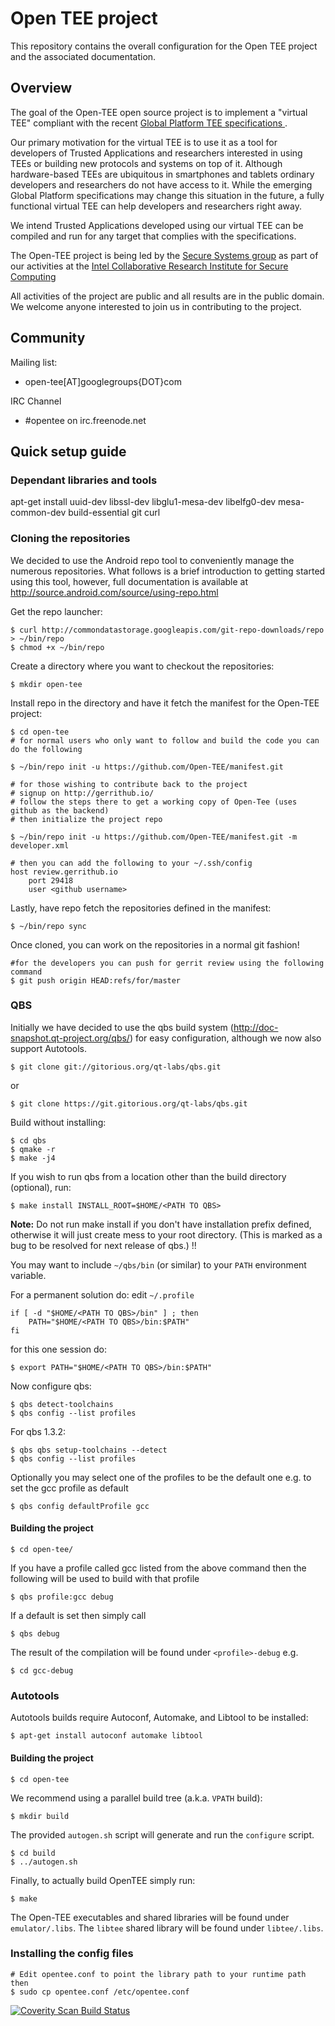 Open TEE project
=======

This repository contains the overall configuration for the Open TEE project and the associated documentation.

Overview
------

The goal of the Open-TEE open source project is to implement a "virtual TEE" compliant with the recent <a href="http://globalplatform.org/specificationsdevice.asp"> Global Platform TEE specifications </a>.

Our primary motivation for the virtual TEE is to use it as a tool for developers of Trusted Applications and researchers interested in using TEEs or building new protocols and systems on top of it. Although hardware-based TEEs are ubiquitous in smartphones and tablets ordinary developers and researchers do not have access to it. While the emerging Global Platform specifications may change this situation in the future, a fully functional virtual TEE can help developers and researchers right away.

We intend Trusted Applications developed using our virtual TEE can be compiled and run for any target that complies with the specifications.

The Open-TEE project is being led by the <a href="http://se-sy.org">Secure Systems group</a> as part of our activities at the <a href="http://www.icri-sc.org/"> Intel Collaborative Research Institute for Secure Computing </a>


All activities of the project are
public and all results are in the public domain. We welcome anyone interested to join us in contributing to the project.

Community
------

Mailing list:
* open-tee[AT]googlegroups{DOT}com

IRC Channel
* #opentee on irc.freenode.net

Quick setup guide
------

### Dependant libraries and tools

apt-get install uuid-dev libssl-dev libglu1-mesa-dev libelfg0-dev mesa-common-dev build-essential git curl

### Cloning the repositories

We decided to use the Android repo tool to conveniently manage the numerous repositories.  What follows is a brief introduction to getting started using this tool, however, full documentation is available at http://source.android.com/source/using-repo.html

Get the repo launcher:

    $ curl http://commondatastorage.googleapis.com/git-repo-downloads/repo > ~/bin/repo
    $ chmod +x ~/bin/repo

Create a directory where you want to checkout the repositories:

    $ mkdir open-tee

Install repo in the directory and have it fetch the manifest for the Open-TEE project:

    $ cd open-tee
    # for normal users who only want to follow and build the code you can do the following

    $ ~/bin/repo init -u https://github.com/Open-TEE/manifest.git

    # for those wishing to contribute back to the project
    # signup on http://gerrithub.io/
    # follow the steps there to get a working copy of Open-Tee (uses github as the backend)
    # then initialize the project repo

    $ ~/bin/repo init -u https://github.com/Open-TEE/manifest.git -m developer.xml

    # then you can add the following to your ~/.ssh/config
    host review.gerrithub.io
        port 29418
        user <github username>

Lastly, have repo fetch the repositories defined in the manifest:

    $ ~/bin/repo sync

Once cloned, you can work on the repositories in a normal git fashion!

    #for the developers you can push for gerrit review using the following command
    $ git push origin HEAD:refs/for/master


### QBS

Initially we have decided to use the qbs build system (http://doc-snapshot.qt-project.org/qbs/) for easy configuration, although we now also support Autotools.

    $ git clone git://gitorious.org/qt-labs/qbs.git

or

    $ git clone https://git.gitorious.org/qt-labs/qbs.git

Build without installing:

    $ cd qbs
    $ qmake -r
    $ make -j4

If you wish to run qbs from a location other than the build directory (optional), run:

    $ make install INSTALL_ROOT=$HOME/<PATH TO QBS>

**Note:** Do not run make install if you don't have installation prefix defined, otherwise it will just create mess to your root directory. (This is marked as a bug to be resolved for next release of qbs.) !!

You may want to include `~/qbs/bin` (or similar) to your `PATH` environment variable.

For a permanent solution do:
edit `~/.profile`

    if [ -d "$HOME/<PATH TO QBS>/bin" ] ; then
        PATH="$HOME/<PATH TO QBS>/bin:$PATH"
    fi

for this one session do:

    $ export PATH="$HOME/<PATH TO QBS>/bin:$PATH"

Now configure qbs:

    $ qbs detect-toolchains
    $ qbs config --list profiles

For qbs 1.3.2:

    $ qbs qbs setup-toolchains --detect
    $ qbs config --list profiles

Optionally you may select one of the profiles to be the default one e.g. to set the gcc profile as default

    $ qbs config defaultProfile gcc

#### Building the project

    $ cd open-tee/

If you have a profile called gcc listed from the above command then the following will be used to build with that profile

    $ qbs profile:gcc debug

If a default is set then simply call

    $ qbs debug

The result of the compilation will be found under `<profile>-debug` e.g.

    $ cd gcc-debug

### Autotools

Autotools builds require Autoconf, Automake, and Libtool to be installed:

    $ apt-get install autoconf automake libtool


#### Building the project

    $ cd open-tee

We recommend using a parallel build tree (a.k.a. `VPATH` build):

    $ mkdir build

The provided `autogen.sh` script will generate and run the `configure` script.

    $ cd build
    $ ../autogen.sh


Finally, to actually build OpenTEE simply run:

    $ make

The Open-TEE executables and shared libraries will be found under `emulator/.libs`.
The `libtee` shared library will be found under `libtee/.libs`.

### Installing the config files

    # Edit opentee.conf to point the library path to your runtime path then
    $ sudo cp opentee.conf /etc/opentee.conf

<a href="https://scan.coverity.com/projects/3441">
  <img alt="Coverity Scan Build Status"
       src="https://scan.coverity.com/projects/3441/badge.svg"/>
</a>
